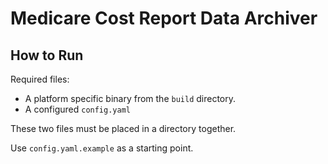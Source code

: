 # Medicare Cost Report Data Archiver

## How to Run

Required files:

- A platform specific binary from the `build` directory.
- A configured `config.yaml` 

These two files must be placed in a directory together.

Use `config.yaml.example` as a starting point.